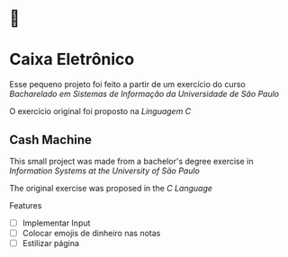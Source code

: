 # :bank:

# Caixa Eletrônico


Esse pequeno projeto foi feito a partir de um exercício do curso *Bacharelado em Sistemas de Informação da Universidade de São Paulo* 

O exercício original foi proposto na *Linguagem C*

## Cash Machine


This small project was made from a bachelor's degree exercise in *Information Systems at the University of São Paulo*

The original exercise was proposed in the *C Language*

Features
- [ ] Implementar Input
- [ ] Colocar emojis de dinheiro nas notas
- [ ] Estilizar página
